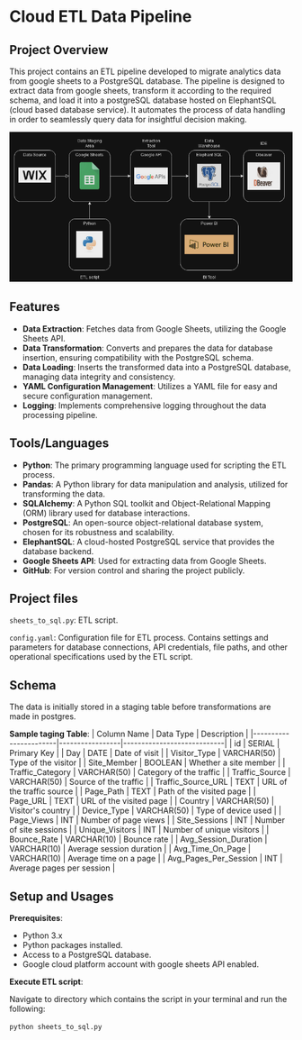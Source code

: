 # Cloud ETL Data Pipeline

## Project Overview

This project contains an ETL pipeline developed to migrate analytics data from google sheets to a PostgreSQL database. The pipeline is designed to extract data from google sheets, transform it according to the required schema, and load it into a postgreSQL database hosted on ElephantSQL (cloud based database service). It automates the process of data handling in order to seamlessly query data for insightful decision making.

![etl_flow](etl_flow.png)


## Features
- **Data Extraction**: Fetches data from Google Sheets, utilizing the Google Sheets API.
- **Data Transformation**: Converts and prepares the data for database insertion, ensuring compatibility with the PostgreSQL schema.
- **Data Loading**: Inserts the transformed data into a PostgreSQL database, managing data integrity and consistency.
- **YAML Configuration Management**: Utilizes a YAML file for easy and secure configuration management.
- **Logging**: Implements comprehensive logging throughout the data processing pipeline.

## Tools/Languages
- **Python**: The primary programming language used for scripting the ETL process.
- **Pandas**: A Python library for data manipulation and analysis, utilized for transforming the data.
- **SQLAlchemy**: A Python SQL toolkit and Object-Relational Mapping (ORM) library used for database interactions.
- **PostgreSQL**: An open-source object-relational database system, chosen for its robustness and scalability.
- **ElephantSQL**: A cloud-hosted PostgreSQL service that provides the database backend.
- **Google Sheets API**: Used for extracting data from Google Sheets.
- **GitHub**: For version control and sharing the project publicly.

## Project files

```sheets_to_sql.py```: ETL script.

```config.yaml```: Configuration file for ETL process. Contains settings and parameters for database connections, API credentials, file paths, and other operational specifications used by the ETL script.


## Schema
The data is initially stored in a staging table before transformations are made in postgres.

**Sample taging Table**:
| Column Name           | Data Type       | Description                |
|-----------------------|-----------------|----------------------------|
| id                    | SERIAL          | Primary Key                |
| Day                   | DATE            | Date of visit              |
| Visitor_Type          | VARCHAR(50)     | Type of the visitor        |
| Site_Member           | BOOLEAN         | Whether a site member      |
| Traffic_Category      | VARCHAR(50)     | Category of the traffic    |
| Traffic_Source        | VARCHAR(50)     | Source of the traffic      |
| Traffic_Source_URL    | TEXT            | URL of the traffic source  |
| Page_Path             | TEXT            | Path of the visited page   |
| Page_URL              | TEXT            | URL of the visited page    |
| Country               | VARCHAR(50)     | Visitor's country          |
| Device_Type           | VARCHAR(50)     | Type of device used        |
| Page_Views            | INT             | Number of page views       |
| Site_Sessions         | INT             | Number of site sessions    |
| Unique_Visitors       | INT             | Number of unique visitors  |
| Bounce_Rate           | VARCHAR(10)     | Bounce rate                |
| Avg_Session_Duration  | VARCHAR(10)     | Average session duration   |
| Avg_Time_On_Page      | VARCHAR(10)     | Average time on a page     |
| Avg_Pages_Per_Session | INT             | Average pages per session  |

## Setup and Usages

**Prerequisites**:
- Python 3.x
- Python packages installed.
- Access to a PostgreSQL database.
- Google cloud platform account with google sheets API enabled.

**Execute ETL script**: 

Navigate to directory which contains the script in your terminal and run the following:

```python sheets_to_sql.py```



  
